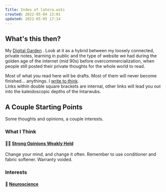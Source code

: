 ```yaml
---
Title: Index of latera.wiki
created: 2022-05-04 13:01
updated: 2022-05-05 17:14
---
```

   
## What's this then?   
My [Digital Garden](./Digital%20Garden.md) . Look at it as a hybrid between my loosely connected, private notes, learning in public and the type of website we had during the golden age of the internet (mid 90s) before overcommercialization, when people still posted their private thoughts for the whole world to read.   
   
Most of what you read here will be drafts. Most of them will never become finished… anythings. I [write to think](https://notes.mxstbr.com/Write_to_think).   
Links within double square brackets are internal, other links will lead you out into the kaleidoscopic depths of the Intarwubs.   
   
## A Couple Starting Points   
   
Some thoughts and opinions, a couple interests.   
   
### What I Think   
   
#### 🧠💪 [Strong Opinions Weakly Held](./_moc-Strong%20opinions%20weakly%20held-v2.md)     
Change your mind, and change it often. Remember to use conditioner and fabric softener. Warranty voided.   
   
   
### Interests   
   
#### 🧠 [Neuroscience](./neuroscience/_moc-neuroscience.md)